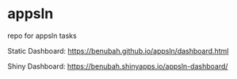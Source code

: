 # appsln
repo for appsln tasks

Static Dashboard: https://benubah.github.io/appsln/dashboard.html

Shiny Dashboard: https://benubah.shinyapps.io/appsln-dashboard/
